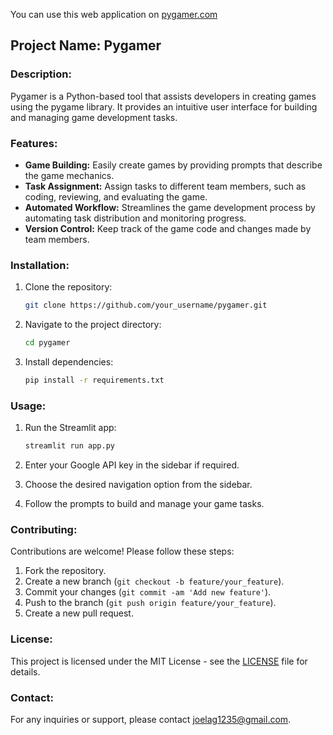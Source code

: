 
You can use this web application on  [pygamer.com](mailto:pygamer.streamlit.app/)

## Project Name: Pygamer

### Description:
Pygamer is a Python-based tool that assists developers in creating games using the pygame library. It provides an intuitive user interface for building and managing game development tasks.

### Features:
- **Game Building:** Easily create games by providing prompts that describe the game mechanics.
- **Task Assignment:** Assign tasks to different team members, such as coding, reviewing, and evaluating the game.
- **Automated Workflow:** Streamlines the game development process by automating task distribution and monitoring progress.
- **Version Control:** Keep track of the game code and changes made by team members.

### Installation:
1. Clone the repository:

   ```bash
   git clone https://github.com/your_username/pygamer.git
   ```

2. Navigate to the project directory:

   ```bash
   cd pygamer
   ```

3. Install dependencies:

   ```bash
   pip install -r requirements.txt
   ```

### Usage:
1. Run the Streamlit app:

   ```bash
   streamlit run app.py
   ```

2. Enter your Google API key in the sidebar if required.
3. Choose the desired navigation option from the sidebar.
4. Follow the prompts to build and manage your game tasks.

### Contributing:
Contributions are welcome! Please follow these steps:
1. Fork the repository.
2. Create a new branch (`git checkout -b feature/your_feature`).
3. Commit your changes (`git commit -am 'Add new feature'`).
4. Push to the branch (`git push origin feature/your_feature`).
5. Create a new pull request.

### License:
This project is licensed under the MIT License - see the [LICENSE](LICENSE) file for details.

### Contact:
For any inquiries or support, please contact [joelag1235@gmail.com](mailto:joelag1235@gmail.com).
